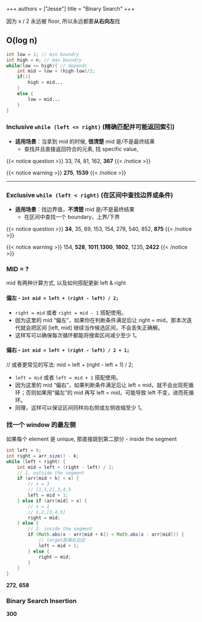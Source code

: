 +++
authors = ["Jesse"]
title = "Binary Search"
+++

因为 x / 2 永远被 floor, 所以永远都要**从右向左**找

## O(log n)

```JAVA
int low = 1; // min boundry
int high = n; // max boundry
while(low <= high){ // depends
	int mid = low + (high-low)/2;
	if(){
		high = mid...
	}
	else {
		low = mid...
	}
}
```

### Inclusive `while (left <= right)` (精确匹配并可能返回索引)

- **适用场景**：当拿到 mid 的时候, **很清楚** mid 是/不是最终结果
  - 查找并且直接返回符合的元素, 找 specific value,

{{< notice question >}}
33, 74, 81, 162, **367**
{{< /notice >}}

{{< notice warning >}}
**275**, **1539**
{{< /notice >}}

---

### Exclusive `while (left < right)` (在区间中查找边界或条件)

- **适用场景**：找边界值，**不清楚** mid 是/不是最终结果
  - 在区间中查找一个 boundary，上界/下界

{{< notice question >}}
**34**, 35, 69, 153, 154, 278, 540, 852, **875**
{{< /notice >}}

{{< notice warning >}}
154, **528**, **1011**,**1300**, **1802**, 1235, **2422**
{{< /notice >}}

### MID = ?

mid 有两种计算方式, 以及如何搭配更新 left & right

#### 偏左 - `int mid = left + (right - left) / 2;`

- `right = mid` 或者 `right = mid - 1` 搭配使用。
- 因为这里的 mid “偏左”，如果你在判断条件满足后让 right = mid，那本次迭代就会把区间 [left, mid] 继续当作候选区间，不会丢失正确解。
- 这样写可以确保每次循环都能将搜索区间减少至少 1。

#### 偏右 - `int mid = left + (right - left) / 2 + 1;`

// 或者更常见的写法: mid = left + (right - left + 1) / 2;

- `left = mid` 或者 `left = mid + 1` 搭配使用。
- 因为这里的 mid “偏右”，如果判断条件满足后让 left = mid，就不会出现死循环；否则如果用“偏左”的 mid 再写 left = mid，可能导致 left 不变，进而死循环。
- 同理，这样可以保证区间同样向右侧或左侧收缩至少 1。

### 找一个 window 的最左侧

如果每个 element 是 unique, 那直接跳到第二部分 - inside the segment

```JAVA
int left = 0;
int right = arr.size() - k;
while (left < right) {
	int mid = left + (right - left) / 2;
	// 1. outside the segment
	if (arr[mid + k] < x) {
		// x = 3
		// [1,1,2],3,4,5
		left = mid + 1;
	} else if (arr[mid] > x) {
		// x = 1
		// 1,2,[3,4,5]
		right = mid;
	} else {
		// 2. inside the segment
		if (Math.abs(x - arr[mid + k]) < Math.abs(x - arr[mid])) {
			// target距离右边近
			left = mid + 1;
		} else {
			right = mid;
		}
	}
}
```

**272**, **658**

### Binary Search Insertion

**300**
